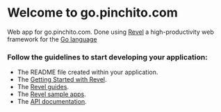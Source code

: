 # Welcome to go.pinchito.com

Web app for go.pinchito.com. Done using [Revel](http://revel.github.io/) a
high-productivity web framework for the [Go language](http://www.golang.org/) 

### Follow the guidelines to start developing your application:

* The README file created within your application.
* The [Getting Started with Revel](http://revel.github.io/tutorial/index.html).
* The [Revel guides](http://revel.github.io/manual/index.html).
* The [Revel sample apps](http://revel.github.io/samples/index.html).
* The [API documentation](https://godoc.org/github.com/revel/revel).
